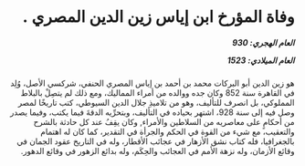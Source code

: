 <h1 dir="rtl">وفاة المؤرخ ابن إياس زين الدين المصري .</h1>

<h5 dir="rtl">العام الهجري:  930

العام الميلادي: 1523

</h5>

<p dir="rtl">هو زين الدين أبو البركات محمد بن أحمد بن إياس المصري الحنفي، شركسي الأصل، وُلِد في القاهرة سنة 852 وكان جده ووالده من أمراء المماليك، ومع ذلك لم يتصِلْ بالبلاط المملوكي، بل انصرف للتأليف، وهو من تلاميذِ جلال الدين السيوطي، كتب تاريخًا لمصر وصل فيه إلى سنة 928، اشتهر بحياده في التأليف، وبتحرِّيه الدقةَ فيما يكتب، وفيما يصدر من أحكامٍ على معاصريه من السلاطين والأمراء, وكان يقِفُ عند كل حادثة بالشرح والتعقيب، مع شيء من القوة في الحكم والجرأة في التقدير، كما كان له اهتمام بالجغرافيا، فله كتاب نشق الأزهار في عجائب الأقطار، وله في التاريخ عقود الجمان في وقائع الأزمان، وله نزهة الأمم في العجائب والحِكَم، وله بدائع الزهور في وقائع الدهور.</p></br>
